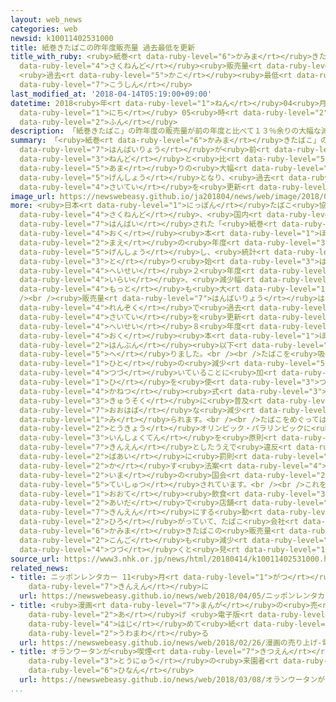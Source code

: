 ```yaml
---
layout: web_news
categories: web
newsid: k10011402531000
title: 紙巻きたばこの昨年度販売量 過去最低を更新
title_with_ruby: <ruby>紙巻<rt data-ruby-level="6">かみま</rt></ruby>きたばこの<ruby>昨年度<rt
  data-ruby-level="4">さくねんど</rt></ruby><ruby>販売量<rt data-ruby-level="7">はんばいりょう</rt></ruby>
  <ruby>過去<rt data-ruby-level="5">かこ</rt></ruby><ruby>最低<rt data-ruby-level="4">さいてい</rt></ruby>を<ruby>更新<rt
  data-ruby-level="7">こうしん</rt></ruby>
last_modified_at: '2018-04-14T05:19:00+09:00'
datetime: 2018<ruby>年<rt data-ruby-level="1">ねん</rt></ruby>04<ruby>月<rt data-ruby-level="1">がつ</rt></ruby>14<ruby>日<rt
  data-ruby-level="1">にち</rt></ruby> 05<ruby>時<rt data-ruby-level="2">じ</rt></ruby>19<ruby>分<rt
  data-ruby-level="2">ふん</rt></ruby>
description: 「紙巻きたばこ」の昨年度の販売量が前の年度と比べて１３％余りの大幅な減少となり、過去最低を更新しました。
summary: 「<ruby>紙巻<rt data-ruby-level="6">かみま</rt></ruby>きたばこ」の<ruby>昨年度<rt data-ruby-level="4">さくねんど</rt></ruby>の<ruby>販売量<rt
  data-ruby-level="7">はんばいりょう</rt></ruby>が<ruby>前<rt data-ruby-level="2">まえ</rt></ruby>の<ruby>年度<rt
  data-ruby-level="3">ねんど</rt></ruby>と<ruby>比<rt data-ruby-level="5">くら</rt></ruby>べて１３％<ruby>余<rt
  data-ruby-level="5">あま</rt></ruby>りの<ruby>大幅<rt data-ruby-level="7">おおはば</rt></ruby>な<ruby>減少<rt
  data-ruby-level="5">げんしょう</rt></ruby>となり、<ruby>過去<rt data-ruby-level="5">かこ</rt></ruby><ruby>最低<rt
  data-ruby-level="4">さいてい</rt></ruby>を<ruby>更新<rt data-ruby-level="7">こうしん</rt></ruby>しました。
image_url: https://newswebeasy.github.io/ja201804/news/web/image/2018/04/14/K10011402531_1804132357_1804140519_01_02.jpg
more: <ruby>日本<rt data-ruby-level="1">にっぽん</rt></ruby>たばこ<ruby>協会<rt data-ruby-level="4">きょうかい</rt></ruby>によりますと、<ruby>昨年度<rt
  data-ruby-level="4">さくねんど</rt></ruby>、<ruby>国内<rt data-ruby-level="2">こくない</rt></ruby>で<ruby>販売<rt
  data-ruby-level="7">はんばい</rt></ruby>された「<ruby>紙巻<rt data-ruby-level="6">かみま</rt></ruby>きたばこ」は１４５５<ruby>億<rt
  data-ruby-level="4">おく</rt></ruby><ruby>本<rt data-ruby-level="1">ほん</rt></ruby>で、<ruby>前<rt
  data-ruby-level="2">まえ</rt></ruby>の<ruby>年度<rt data-ruby-level="3">ねんど</rt></ruby>から１３．４％<ruby>減少<rt
  data-ruby-level="5">げんしょう</rt></ruby>し、<ruby>統計<rt data-ruby-level="5">とうけい</rt></ruby>を<ruby>取<rt
  data-ruby-level="3">と</rt></ruby>り<ruby>始<rt data-ruby-level="3">はじ</rt></ruby>めた<ruby>平成<rt
  data-ruby-level="4">へいせい</rt></ruby>２<ruby>年度<rt data-ruby-level="3">ねんど</rt></ruby><ruby>以来<rt
  data-ruby-level="4">いらい</rt></ruby>、<ruby>減少幅<rt data-ruby-level="7">げんしょうはば</rt></ruby>が<ruby>最<rt
  data-ruby-level="4">もっと</rt></ruby>も<ruby>大<rt data-ruby-level="1">おお</rt></ruby>きくなりました。<br
  /><br /><ruby>販売量<rt data-ruby-level="7">はんばいりょう</rt></ruby>は２<ruby>年<rt data-ruby-level="1">ねん</rt></ruby><ruby>連続<rt
  data-ruby-level="4">れんぞく</rt></ruby>で<ruby>過去<rt data-ruby-level="5">かこ</rt></ruby><ruby>最低<rt
  data-ruby-level="4">さいてい</rt></ruby>を<ruby>更新<rt data-ruby-level="7">こうしん</rt></ruby>し、ピークだった<ruby>平成<rt
  data-ruby-level="4">へいせい</rt></ruby>８<ruby>年度<rt data-ruby-level="3">ねんど</rt></ruby>の３４８３<ruby>億<rt
  data-ruby-level="4">おく</rt></ruby><ruby>本<rt data-ruby-level="1">ほん</rt></ruby>の<ruby>半分<rt
  data-ruby-level="2">はんぶん</rt></ruby><ruby>以下<rt data-ruby-level="4">いか</rt></ruby>に<ruby>減<rt
  data-ruby-level="5">へ</rt></ruby>りました。<br /><br />たばこを<ruby>吸<rt data-ruby-level="6">す</rt></ruby>う<ruby>人<rt
  data-ruby-level="1">ひと</rt></ruby>の<ruby>減少<rt data-ruby-level="5">げんしょう</rt></ruby>が<ruby>続<rt
  data-ruby-level="4">つづ</rt></ruby>いていることに<ruby>加<rt data-ruby-level="4">くわ</rt></ruby>えて、<ruby>火<rt
  data-ruby-level="1">ひ</rt></ruby>を<ruby>使<rt data-ruby-level="3">つか</rt></ruby>わない<ruby>加熱<rt
  data-ruby-level="4">かねつ</rt></ruby><ruby>式<rt data-ruby-level="3">しき</rt></ruby>のたばこが<ruby>急速<rt
  data-ruby-level="3">きゅうそく</rt></ruby>に<ruby>普及<rt data-ruby-level="7">ふきゅう</rt></ruby>していることが、<ruby>大幅<rt
  data-ruby-level="7">おおはば</rt></ruby>な<ruby>減少<rt data-ruby-level="5">げんしょう</rt></ruby>につながったと<ruby>見<rt
  data-ruby-level="1">み</rt></ruby>られます。<br /><br />たばこをめぐっては、２<ruby>年後<rt data-ruby-level="2">ねんご</rt></ruby>の<ruby>東京<rt
  data-ruby-level="2">とうきょう</rt></ruby>オリンピック・パラリンピックに<ruby>向<rt data-ruby-level="3">む</rt></ruby>けて<ruby>飲食店<rt
  data-ruby-level="3">いんしょくてん</rt></ruby>を<ruby>原則<rt data-ruby-level="5">げんそく</rt></ruby>、<ruby>禁煙<rt
  data-ruby-level="7">きんえん</rt></ruby>としたうえで<ruby>違反<rt data-ruby-level="7">いはん</rt></ruby>した<ruby>場合<rt
  data-ruby-level="2">ばあい</rt></ruby>に<ruby>罰則<rt data-ruby-level="7">ばっそく</rt></ruby>を<ruby>科<rt
  data-ruby-level="2">か</rt></ruby>す<ruby>法案<rt data-ruby-level="4">ほうあん</rt></ruby>が<ruby>今<rt
  data-ruby-level="2">いま</rt></ruby>の<ruby>国会<rt data-ruby-level="2">こっかい</rt></ruby>に<ruby>提出<rt
  data-ruby-level="5">ていしゅつ</rt></ruby>されています。<br /><br />これを<ruby>受<rt data-ruby-level="3">う</rt></ruby>けて<ruby>大手<rt
  data-ruby-level="1">おおて</rt></ruby><ruby>飲食<rt data-ruby-level="3">いんしょく</rt></ruby>チェーンの<ruby>間<rt
  data-ruby-level="2">あいだ</rt></ruby>で<ruby>店舗<rt data-ruby-level="7">てんぽ</rt></ruby>を<ruby>禁煙<rt
  data-ruby-level="7">きんえん</rt></ruby>にする<ruby>動<rt data-ruby-level="3">うご</rt></ruby>きも<ruby>広<rt
  data-ruby-level="2">ひろ</rt></ruby>がっていて、たばこ<ruby>会社<rt data-ruby-level="2">がいしゃ</rt></ruby>では<ruby>紙巻<rt
  data-ruby-level="6">かみま</rt></ruby>きたばこの<ruby>販売量<rt data-ruby-level="7">はんばいりょう</rt></ruby>は<ruby>今後<rt
  data-ruby-level="2">こんご</rt></ruby>も<ruby>減少<rt data-ruby-level="5">げんしょう</rt></ruby>が<ruby>続<rt
  data-ruby-level="4">つづ</rt></ruby>くと<ruby>見<rt data-ruby-level="1">み</rt></ruby>ています。
source_url: https://www3.nhk.or.jp/news/html/20180414/k10011402531000.html
related_news:
- title: ニッポンレンタカー 11<ruby>月<rt data-ruby-level="1">がつ</rt></ruby>から<ruby>全車両<rt data-ruby-level="3">ぜんしゃりょう</rt></ruby>を<ruby>禁煙<rt
    data-ruby-level="7">きんえん</rt></ruby>に
  url: https://newswebeasy.github.io/news/web/2018/04/05/ニッポンレンタカー-11月から全車両を禁煙に
- title: <ruby>漫画<rt data-ruby-level="7">まんが</rt></ruby>の<ruby>売<rt data-ruby-level="2">う</rt></ruby>り<ruby>上<rt
    data-ruby-level="2">あ</rt></ruby>げ <ruby>電子版<rt data-ruby-level="5">でんしばん</rt></ruby>が<ruby>初<rt
    data-ruby-level="4">はじ</rt></ruby>めて<ruby>紙<rt data-ruby-level="2">し</rt></ruby>を<ruby>上回<rt
    data-ruby-level="2">うわまわ</rt></ruby>る
  url: https://newswebeasy.github.io/news/web/2018/02/26/漫画の売り上げ-電子版が初めて紙を上回る
- title: オランウータンが<ruby>喫煙<rt data-ruby-level="7">きつえん</rt></ruby> <ruby>動物園<rt data-ruby-level="3">どうぶつえん</rt></ruby>とたばこ<ruby>投入<rt
    data-ruby-level="3">とうにゅう</rt></ruby>の<ruby>来園者<rt data-ruby-level="3">らいえんしゃ</rt></ruby>に<ruby>非難<rt
    data-ruby-level="6">ひなん</rt></ruby>
  url: https://newswebeasy.github.io/news/web/2018/03/08/オランウータンが喫煙-動物園とたばこ投入の来園者に非難
...
```

